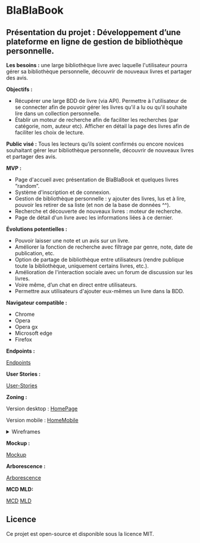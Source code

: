 

# BlaBlaBook

## Présentation du projet : Développement d’une plateforme en ligne de gestion de bibliothèque personnelle.

**Les besoins :** une large bibliothèque livre avec laquelle l'utilisateur pourra gérer sa bibliothèque personnelle, découvrir de nouveaux livres et partager des avis.

**Objectifs :**
 - Récupérer une large BDD de livre (via API). Permettre à l'utilisateur de se connecter afin de pouvoir gérer les livres qu'il a lu ou qu'il souhaite lire dans un collection personnelle. 
 - Établir un moteur de recherche afin de faciliter les recherches (par catégorie, nom, auteur etc). Afficher en détail la page des livres afin de faciliter les choix de lecture.

**Public visé :**
Tous les lecteurs qu’ils soient confirmés ou encore novices souhaitant gérer leur bibliothèque personnelle, découvrir de nouveaux livres et partager des avis.

**MVP :** 
- Page d'accueil avec présentation de BlaBlaBook et quelques livres “random”.
- Système d'inscription et de connexion.
- Gestion de bibliothèque personnelle : y ajouter des livres, lus et à lire, pouvoir les retirer de sa liste (et non de la base de données ^^).
- Recherche et découverte de nouveaux livres : moteur de recherche.
- Page de détail d'un livre avec les informations liées à ce dernier.

**Évolutions potentielles :**
- Pouvoir laisser une note et un avis sur un livre.
- Améliorer la fonction de recherche avec filtrage par genre, note, date de publication, etc.
- Option de partage de bibliothèque entre utilisateurs (rendre publique toute la bibliothèque, uniquement certains livres, etc.).
- Amélioration de l'interaction sociale avec un forum de discussion sur les livres.
- Voire même, d’un chat en direct entre utilisateurs.
- Permettre aux utilisateurs d'ajouter eux-mêmes un livre dans la BDD.

**Navigateur compatible :**
- Chrome
- Opera
- Opera gx
- Microsoft edge
- Firefox

**Endpoints :**

[Endpoints](/docs/endpoints.md)

**User Stories :**

[User-Stories](/docs/user-stories.md)

**Zoning :**

Version desktop : [HomePage](/docs/zoning/homepage/zoning_desktop.png)

Version mobile : [HomeMobile](/docs/zoning/homepage/zoning_mobile.png)

<details>
<summary>Wireframes</summary><br>
   Mobile :

 - Page d'accueil et page de recherche pour les utilisateurs et visiteurs : [lien](/blabla-book-back/docs/...)
  
 - Pages de profil et détail d'un livre : [lien](/blabla-book-back/docs/...)

Desktop :
 - Page d'accueil et page des categories pour les utilisateurs et visiteurs : [lien](/blabla-book-back/docs/...)
 - Page de détail d'un livre : [lien](/blabla-book-back/docs/...)
 - Page de la bibliotheque et du compte pour les utilisateurs

</details>

**Mockup :**

[Mockup](lien)


**Arborescence :**

[Arborescence](lien)


**MCD MLD:**

[MCD](lien)
[MLD](lien)



## Licence

Ce projet est open-source et disponible sous la licence MIT.
